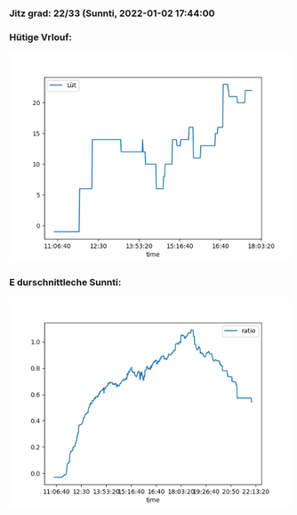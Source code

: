 ### Jitz grad: 22/33 (Sunnti, 2022-01-02 17:44:00

### Hütige Vrlouf:
![Graph](Today.png)

### E durschnittleche Sunnti:
![Graph](Sunnti.png)